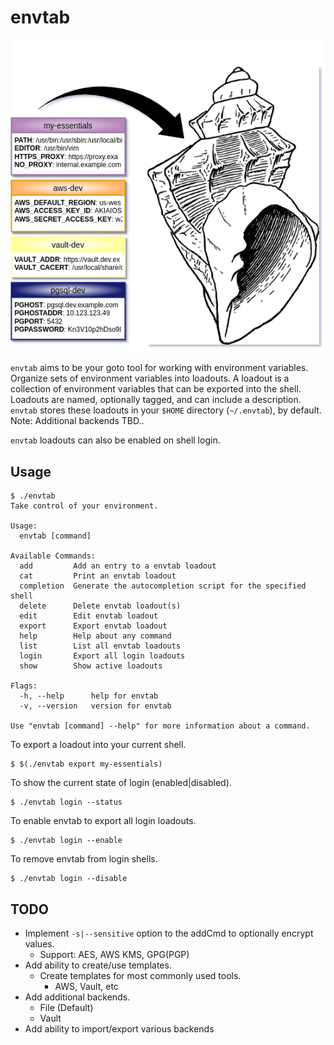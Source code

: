 # envtab

![diagram](diagram.png "Take control of your environment")

`envtab` aims to be your goto tool for working with environment variables. Organize sets of environment variables into loadouts. A loadout is a collection of environment variables that can be exported into the shell. Loadouts are named, optionally tagged, and can include a description. `envtab` stores these loadouts in your `$HOME` directory (`~/.envtab`), by default. Note: Additional backends TBD..

`envtab` loadouts can also be enabled on shell login.

## Usage

```
$ ./envtab
Take control of your environment.

Usage:
  envtab [command]

Available Commands:
  add         Add an entry to a envtab loadout
  cat         Print an envtab loadout
  completion  Generate the autocompletion script for the specified shell
  delete      Delete envtab loadout(s)
  edit        Edit envtab loadout
  export      Export envtab loadout
  help        Help about any command
  list        List all envtab loadouts
  login       Export all login loadouts
  show        Show active loadouts

Flags:
  -h, --help      help for envtab
  -v, --version   version for envtab

Use "envtab [command] --help" for more information about a command.
```

To export a loadout into your current shell.

```
$ $(./envtab export my-essentials)
```

To show the current state of login (enabled|disabled).

```
$ ./envtab login --status
```

To enable envtab to export all login loadouts.

```
$ ./envtab login --enable
```

To remove envtab from login shells.

```
$ ./envtab login --disable
```

## TODO
- Implement `-s|--sensitive` option to the addCmd to optionally encrypt values.
  - Support: AES, AWS KMS, GPG(PGP)
- Add ability to create/use templates.
  - Create templates for most commonly used tools.
    - AWS, Vault, etc
- Add additional backends.
  - File (Default)
  - Vault
- Add ability to import/export various backends

